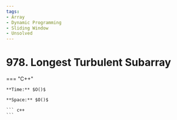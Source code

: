 ```yaml
---
tags:
- Array
- Dynamic Programming
- Sliding Window
- Unsolved
---
```



# 978. Longest Turbulent Subarray

=== "C++"

    **Time:** $O()$

    **Space:** $O()$

    ``` c++
    ```